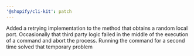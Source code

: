 ```yaml
---
'@shopify/cli-kit': patch
---
```


Added a retrying implementation to the method that obtains a random local port. Occasionally that third party logic failed in the middle of the execution of a command and abort the process. Running the command for a second time solved that temporary problem
